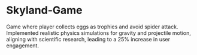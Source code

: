 # Skyland-Game
Game where player collects eggs as trophies and avoid spider attack.
Implemented realistic physics simulations for gravity and projectile motion, aligning with scientific research, leading to a 25% increase in user engagement.
